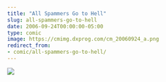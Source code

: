 ```yaml
---
title: "All Spammers Go to Hell"
slug: all-spammers-go-to-hell
date: 2006-09-24T00:00:00-05:00
type: comic
image: https://cmimg.dxprog.com/cm_20060924_a.png
redirect_from:
- comic/all-spammers-go-to-hell/
---
```

[![](https://cmimg.dxprog.com/cm_20060924_a.png)](https://cmimg.dxprog.com/cm_20060924_a.png)


